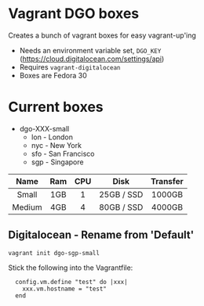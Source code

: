 # Vagrant DGO boxes

Creates a bunch of vagrant boxes for easy vagrant-up'ing

* Needs an environment variable set, `DGO_KEY` (https://cloud.digitalocean.com/settings/api)
* Requires `vagrant-digitalocean`
* Boxes are Fedora 30

# Current boxes

* dgo-XXX-small
  * lon - London
  * nyc - New York
  * sfo - San Francisco
  * sgp - Singapore

| Name  | Ram   | CPU   | Disk  | Transfer |
| :---: | :---: | :---: | :---: | :---:    | 
| Small | 1GB | 1 | 25GB / SSD | 1000GB | 
| Medium | 4GB | 4 | 80GB / SSD | 4000GB | 

## Digitalocean - Rename from 'Default'

```
vagrant init dgo-sgp-small
```

Stick the following into the Vagrantfile:

```
  config.vm.define "test" do |xxx|
    xxx.vm.hostname = "test"
  end
```
